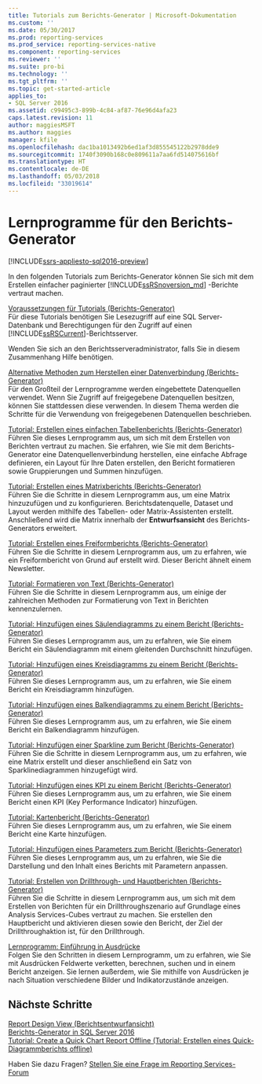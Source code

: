 ```yaml
---
title: Tutorials zum Berichts-Generator | Microsoft-Dokumentation
ms.custom: ''
ms.date: 05/30/2017
ms.prod: reporting-services
ms.prod_service: reporting-services-native
ms.component: reporting-services
ms.reviewer: ''
ms.suite: pro-bi
ms.technology: ''
ms.tgt_pltfrm: ''
ms.topic: get-started-article
applies_to:
- SQL Server 2016
ms.assetid: c99495c3-899b-4c84-af87-76e96d4afa23
caps.latest.revision: 11
author: maggiesMSFT
ms.author: maggies
manager: kfile
ms.openlocfilehash: dac1ba1013492b6ed1af3d855545122b2978dde9
ms.sourcegitcommit: 1740f3090b168c0e809611a7aa6fd514075616bf
ms.translationtype: HT
ms.contentlocale: de-DE
ms.lasthandoff: 05/03/2018
ms.locfileid: "33019614"
---
```

# <a name="report-builder-tutorials"></a>Lernprogramme für den Berichts-Generator

[!INCLUDE[ssrs-appliesto-sql2016-preview](../includes/ssrs-appliesto-sql2016-preview.md)]

In den folgenden Tutorials zum Berichts-Generator können Sie sich mit dem Erstellen einfacher paginierter [!INCLUDE[ssRSnoversion_md](../includes/ssrsnoversion-md.md)] -Berichte vertraut machen.  
  
[Voraussetzungen für Tutorials &#40;Berichts-Generator&#41;](../reporting-services/prerequisites-for-tutorials-report-builder.md)  
Für diese Tutorials benötigen Sie Lesezugriff auf eine SQL Server-Datenbank und Berechtigungen für den Zugriff auf einen [!INCLUDE[ssRSCurrent](../includes/ssrscurrent-md.md)]-Berichtsserver.  
  
Wenden Sie sich an den Berichtsserveradministrator, falls Sie in diesem Zusammenhang Hilfe benötigen.  
  
[Alternative Methoden zum Herstellen einer Datenverbindung &#40;Berichts-Generator&#41;](../reporting-services/alternative-ways-to-get-a-data-connection-report-builder.md)  
Für den Großteil der Lernprogramme werden eingebettete Datenquellen verwendet. Wenn Sie Zugriff auf freigegebene Datenquellen besitzen, können Sie stattdessen diese verwenden. In diesem Thema werden die Schritte für die Verwendung von freigegebenen Datenquellen beschrieben.  
  
[Tutorial: Erstellen eines einfachen Tabellenberichts &#40;Berichts-Generator&#41;](../reporting-services/tutorial-creating-a-basic-table-report-report-builder.md)  
Führen Sie dieses Lernprogramm aus, um sich mit dem Erstellen von Berichten vertraut zu machen. Sie erfahren, wie Sie mit dem Berichts-Generator eine Datenquellenverbindung herstellen, eine einfache Abfrage definieren, ein Layout für Ihre Daten erstellen, den Bericht formatieren sowie Gruppierungen und Summen hinzufügen.  
  
[Tutorial: Erstellen eines Matrixberichts &#40;Berichts-Generator&#41;](../reporting-services/tutorial-creating-a-matrix-report-report-builder.md)  
Führen Sie die Schritte in diesem Lernprogramm aus, um eine Matrix hinzuzufügen und zu konfigurieren. Berichtsdatenquelle, Dataset und Layout werden mithilfe des Tabellen- oder Matrix-Assistenten erstellt. Anschließend wird die Matrix innerhalb der **Entwurfsansicht** des Berichts-Generators erweitert.  
  
[Tutorial: Erstellen eines Freiformberichts &#40;Berichts-Generator&#41;](../reporting-services/tutorial-creating-a-free-form-report-report-builder.md)  
Führen Sie die Schritte in diesem Lernprogramm aus, um zu erfahren, wie ein Freiformbericht von Grund auf erstellt wird. Dieser Bericht ähnelt einem Newsletter.  
  
[Tutorial: Formatieren von Text &#40;Berichts-Generator&#41;](../reporting-services/tutorial-format-text-report-builder.md)  
Führen Sie die Schritte in diesem Lernprogramm aus, um einige der zahlreichen Methoden zur Formatierung von Text in Berichten kennenzulernen.  
  
[Tutorial: Hinzufügen eines Säulendiagramms zu einem Bericht &#40;Berichts-Generator&#41;](../reporting-services/tutorial-add-a-column-chart-to-your-report-report-builder.md)  
Führen Sie dieses Lernprogramm aus, um zu erfahren, wie Sie einem Bericht ein Säulendiagramm mit einem gleitenden Durchschnitt hinzufügen.  
  
[Tutorial: Hinzufügen eines Kreisdiagramms zu einem Bericht &#40;Berichts-Generator&#41;](../reporting-services/tutorial-add-a-pie-chart-to-your-report-report-builder.md)  
Führen Sie dieses Lernprogramm aus, um zu erfahren, wie Sie einem Bericht ein Kreisdiagramm hinzufügen.  
  
[Tutorial: Hinzufügen eines Balkendiagramms zu einem Bericht &#40;Berichts-Generator&#41;](../reporting-services/tutorial-add-a-bar-chart-to-your-report-report-builder.md)  
Führen Sie dieses Lernprogramm aus, um zu erfahren, wie Sie einem Bericht ein Balkendiagramm hinzufügen.  
  
[Tutorial: Hinzufügen einer Sparkline zum Bericht &#40;Berichts-Generator&#41;](../reporting-services/tutorial-add-a-sparkline-to-your-report-report-builder.md)  
Führen Sie die Schritte in diesem Lernprogramm aus, um zu erfahren, wie eine Matrix erstellt und dieser anschließend ein Satz von Sparklinediagrammen hinzugefügt wird.  
  
[Tutorial: Hinzufügen eines KPI zu einem Bericht &#40;Berichts-Generator&#41;](../reporting-services/tutorial-adding-a-kpi-to-your-report-report-builder.md)  
Führen Sie dieses Lernprogramm aus, um zu erfahren, wie Sie einem Bericht einen KPI (Key Performance Indicator) hinzufügen.  
  
[Tutorial: Kartenbericht &#40;Berichts-Generator&#41;](../reporting-services/tutorial-map-report-report-builder.md)  
Führen Sie dieses Lernprogramm aus, um zu erfahren, wie Sie einem Bericht eine Karte hinzufügen.  
  
[Tutorial: Hinzufügen eines Parameters zum Bericht &#40;Berichts-Generator&#41;](../reporting-services/tutorial-add-a-parameter-to-your-report-report-builder.md)  
Führen Sie dieses Lernprogramm aus, um zu erfahren, wie Sie die Darstellung und den Inhalt eines Berichts mit Parametern anpassen.  
  
[Tutorial: Erstellen von Drillthrough- und Hauptberichten &#40;Berichts-Generator&#41;](../reporting-services/tutorial-creating-drillthrough-and-main-reports-report-builder.md)  
Führen Sie die Schritte in diesem Lernprogramm aus, um sich mit dem Erstellen von Berichten für ein Drillthroughszenario auf Grundlage eines Analysis Services-Cubes vertraut zu machen. Sie erstellen den Hauptbericht und aktivieren diesen sowie den Bericht, der Ziel der Drillthroughaktion ist, für den Drillthrough.  
  
[Lernprogramm: Einführung in Ausdrücke](../reporting-services/tutorial-introducing-expressions.md)  
Folgen Sie den Schritten in diesem Lernprogramm, um zu erfahren, wie Sie mit Ausdrücken Feldwerte verketten, berechnen, suchen und in einem Bericht anzeigen. Sie lernen außerdem, wie Sie mithilfe von Ausdrücken je nach Situation verschiedene Bilder und Indikatorzustände anzeigen.  

## <a name="next-steps"></a>Nächste Schritte

[Report Design View (Berichtsentwurfansicht)](../reporting-services/report-builder/report-design-view-report-builder.md)  
[Berichts-Generator in SQL Server 2016](../reporting-services/report-builder/report-builder-in-sql-server-2016.md)  
[Tutorial: Create a Quick Chart Report Offline (Tutorial: Erstellen eines Quick-Diagrammberichts offline)](../reporting-services/report-builder/tutorial-create-a-quick-chart-report-offline-report-builder.md)  

Haben Sie dazu Fragen? [Stellen Sie eine Frage im Reporting Services-Forum](http://go.microsoft.com/fwlink/?LinkId=620231)
